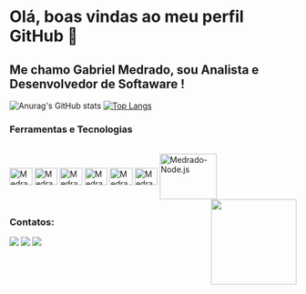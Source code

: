 # Olá, boas vindas ao meu perfil GitHub 👋

## Me chamo Gabriel Medrado, sou Analista e Desenvolvedor de Softaware !


![Anurag's GitHub stats](https://github-readme-stats.vercel.app/api?username=GabrielMedrado&show_icons=true&theme=radical)
[![Top Langs](https://github-readme-stats.vercel.app/api/top-langs/?username=GabrielMedrado&layout=compact)](https://github.com/anuraghazra/github-readme-stats)


  
### Ferramentas e Tecnologias 
<div style="display: inline_bloxk"> <br>
<img align="center" alt="Medrado-Js" height="30" width="40" src="https://cdn.jsdelivr.net/gh/devicons/devicon/icons/javascript/javascript-original.svg" />
<img align="center" alt="Medrado-Ts" height="30" width="40" src="https://cdn.jsdelivr.net/gh/devicons/devicon/icons/typescript/typescript-original.svg" />
<img align="center" alt="Medrado-React.js" height="30" width="40" src="https://cdn.jsdelivr.net/gh/devicons/devicon/icons/react/react-original.svg" />
<img align="center" alt="Medrado-GIT" height="30" width="40" src="https://cdn.jsdelivr.net/gh/devicons/devicon/icons/git/git-original.svg" />
<img align="center" alt="Medrado-HTML" height="30" width="40"  src="https://cdn.jsdelivr.net/gh/devicons/devicon/icons/html5/html5-original.svg" />
<img align="center" alt="Medrado-CSS" height="30" width="40"  src="https://cdn.jsdelivr.net/gh/devicons/devicon/icons/css3/css3-original.svg" />
<img align="center" alt="Medrado-Node.js" height="80" width="100"  src="https://cdn.jsdelivr.net/gh/devicons/devicon/icons/nodejs/nodejs-original-wordmark.svg" />                                                                                                
</div>

<img align="right" type="img.jpg" height="150" width="150"  src="https://i.ibb.co/d5h99cV/octocat-1684782069013.png" />
          
 ##
 ### Contatos: 
<div>
<a href="https://www.linkedin.com/in/gabriel-medrado-551006221/" target="_blank"><img src="https://img.shields.io/badge/-LinkedIn-%230077B5?style=for-the-badge&logo=linkedin&logoColor=white" target="_blank"></a>
<a href ="mailto:medradoogabriel@gmail.com"><img src="https://img.shields.io/badge/Gmail-D14836?style=for-the-badge&logo=gmail&logoColor=white" target="_blank"></a>
<a href ="https://api.whatsapp.com/send?phone=5511975773600"><img src="https://img.shields.io/badge/WhatsApp-25D366?style=for-the-badge&logo=whatsapp&logoColor=white" target="_blank"></a>

</div>

##
       
